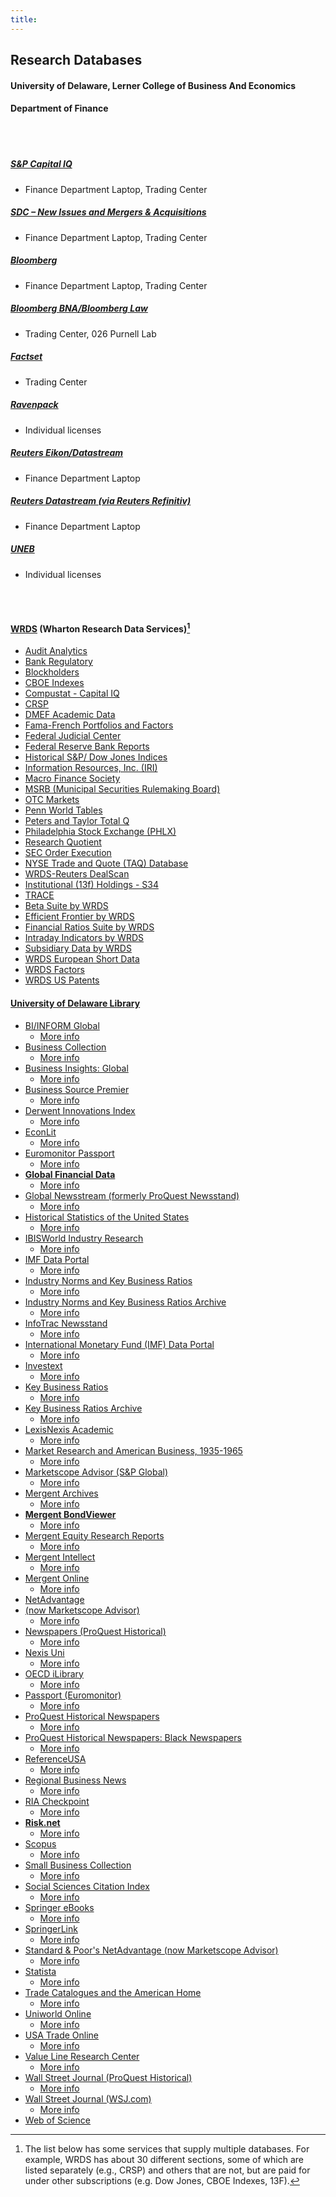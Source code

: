 ```yaml
---
title: 
---
```


## Research Databases
#### University of Delaware, Lerner College of Business And Economics
#### Department of Finance


<br/><br/>

##### [S&P Capital IQ](https://www.capitaliq.com) 
- Finance Department Laptop, Trading Center

##### [SDC – New Issues and Mergers & Acquisitions](https://www.refinitiv.com/en/products/sdc-platinum-financial-securities)
- Finance Department Laptop, Trading Center

##### [Bloomberg](https://www.bloomberg.com) 
- Finance Department Laptop, Trading Center

##### [Bloomberg BNA/Bloomberg Law](https://pro.bloomberglaw.com/request-demo-legal-research/?trackingcode=BLAW206632&utm_medium=paidsearch&utm_source=google&gclid=EAIaIQobChMI8NiH75rm9AIVBuXjBx0SeQriEAAYASAAEgL4A_D_BwE&gclsrc=aw.ds) 
- Trading Center, 026 Purnell Lab

##### [Factset](https://www.factset.com/)
- Trading Center

##### [Ravenpack](https://www.ravenpack.com/) 
- Individual licenses

##### [Reuters Eikon/Datastream](https://eikon.thomsonreuters.com/index.html) 
- Finance Department Laptop

##### [Reuters Datastream (via Reuters Refinitiv)](https://www.refinitiv.com/en/products/datastream-macroeconomic-analysis) 
- Finance Department Laptop

##### [UNEB](https://uneb.ac.ug/)
- Individual licenses

<br/><br/>

#### [WRDS](https://wrds-www.wharton.upenn.edu/) (Wharton Research Data Services)[^1]
- [Audit Analytics](https://wrds-www.wharton.upenn.edu/pages/get-data/audit-analytics/)
- [Bank Regulatory](https://wrds-www.wharton.upenn.edu/pages/get-data/bank-regulatory/)
- [Blockholders](https://wrds-www.wharton.upenn.edu/pages/get-data/blockholders/)
- [CBOE Indexes](https://wrds-www.wharton.upenn.edu/pages/get-data/cboe-indexes/)
- [Compustat - Capital IQ](https://wrds-www.wharton.upenn.edu/pages/get-data/compustat-capital-iq-standard-poors/)
- [CRSP](https://wrds-www.wharton.upenn.edu/pages/get-data/center-research-security-prices-crsp/)
- [DMEF Academic Data](https://wrds-www.wharton.upenn.edu/pages/get-data/direct-marketing-educational-foundation-dmef/)
- [Fama-French Portfolios and Factors](https://wrds-www.wharton.upenn.edu/pages/get-data/fama-french-portfolios-and-factors/)
- [Federal Judicial Center](https://wrds-www.wharton.upenn.edu/pages/get-data/federal-judicial-center/)
- [Federal Reserve Bank Reports](https://wrds-www.wharton.upenn.edu/pages/get-data/federal-reserve-bank-reports/)
- [Historical S&P/ Dow Jones Indices](https://wrds-www.wharton.upenn.edu/pages/get-data/dow-jones-averages-total-return-indexes/)
- [Information Resources, Inc. (IRI)](https://wrds-www.wharton.upenn.edu/pages/get-data/information-resources-inc/)
- [Macro Finance Society](https://wrds-www.wharton.upenn.edu/pages/get-data/macro-finance-society/)
- [MSRB (Municipal Securities Rulemaking Board)](https://wrds-www.wharton.upenn.edu/pages/get-data/msrb-municipal-securities-rulemaking-board/)
- [OTC Markets](https://wrds-www.wharton.upenn.edu/pages/get-data/otc-markets/)
- [Penn World Tables](https://wrds-www.wharton.upenn.edu/pages/get-data/penn-world-tables/)
- [Peters and Taylor Total Q](https://wrds-www.wharton.upenn.edu/pages/get-data/peters-and-taylor-total-q/)
- [Philadelphia Stock Exchange (PHLX)](https://wrds-www.wharton.upenn.edu/pages/get-data/philadelphia-stock-exchange-phlx/)
- [Research Quotient](https://wrds-www.wharton.upenn.edu/pages/get-data/research-quotient/)
- [SEC Order Execution](https://wrds-www.wharton.upenn.edu/pages/get-data/sec-mandated-disclosure-order-execution-statistics/)
- [NYSE Trade and Quote (TAQ) Database](https://wrds-www.wharton.upenn.edu/pages/get-data/nyse-trade-and-quote/)
- [WRDS-Reuters DealScan](https://wrds-www.wharton.upenn.edu/pages/get-data/thomson-reuters/wrds-reuters-dealscan/)
- [Institutional (13f) Holdings - S34](https://wrds-www.wharton.upenn.edu/pages/get-data/thomson-reuters/institutional-13f-holdings-s34/)
- [TRACE](https://wrds-www.wharton.upenn.edu/pages/get-data/otc-corporate-bond-and-agency-debt-bond-transaction-data/)
- [Beta Suite by WRDS](https://wrds-www.wharton.upenn.edu/pages/get-data/beta-suite-wrds/)
- [Efficient Frontier by WRDS](https://wrds-www.wharton.upenn.edu/pages/get-data/efficient-frontier-wrds/)
- [Financial Ratios Suite by WRDS](https://wrds-www.wharton.upenn.edu/pages/get-data/financial-ratios-suite-wrds/)
- [Intraday Indicators by WRDS](https://wrds-www.wharton.upenn.edu/pages/get-data/intraday-indicators-wrds/)
- [Subsidiary Data by WRDS](https://wrds-www.wharton.upenn.edu/pages/get-data/subsidiary-data-wrds/)
- [WRDS European Short Data](https://wrds-www.wharton.upenn.edu/pages/get-data/wrds-european-short-data/)
- [WRDS Factors](https://wrds-www.wharton.upenn.edu/pages/get-data/wrds-factors/)
- [WRDS US Patents](https://wrds-www.wharton.upenn.edu/pages/get-data/wrds-us-patents/)



[^1]: The list below has some services that supply multiple databases. For example, WRDS has about 30 different sections, some of which are listed separately (e.g., CRSP) and others that are not, but are paid for under other subscriptions (e.g. Dow Jones, CBOE Indexes, 13F).



#### [University of Delaware Library](https://library.udel.edu/)
- [BI/INFORM Global](https://library.udel.edu/static/proxy.php?http://search.proquest.com/abiglobal/advanced?accountid=10457)
  - [More info](https://library.udel.edu/databases/abi/)
- [Business Collection](https://library.udel.edu/static/proxy.php?http://go.galegroup.com/ps/start.do?p=ITBC&u=udel_main&authCount=1)
  - [More info](https://library.udel.edu/databases/businesscoll/)
- [Business Insights: Global](https://library.udel.edu/static/proxy.php?http://infotrac.galegroup.com/itweb/udel_main?db=BIG)
  - [More info](https://library.udel.edu/databases/big/)
- [Business Source Premier](https://library.udel.edu/static/proxy.php?http://search.ebscohost.com/login.asp?profile=web&defaultdb=buh)
  - [More info](https://library.udel.edu/databases/bsp/)
- [Derwent Innovations Index](https://library.udel.edu/static/proxy.php?http://www.webofknowledge.com/DIIDW)
  - [More info](https://library.udel.edu/databases/derwent/)
- [EconLit](https://library.udel.edu/static/proxy.php?http://search.ebscohost.com/login.asp?profile=web&defaultdb=ecn)
  - [More info](https://library.udel.edu/databases/econlit/)
- [Euromonitor Passport](https://udel.idm.oclc.org/login?url=http://www.portal.euromonitor.com/Portal/Default.aspx)
  - [More info](https://library.udel.edu/databases/passport/)
- **[Global Financial Data](https://library.udel.edu/static/proxy.php?https://library.udel.edu/databases/global-financial-data/)**
  - [More info](https://library.udel.edu/databases/global-financial-data/)
- [Global Newsstream (formerly ProQuest Newsstand)](https://library.udel.edu/static/proxy.php?https://search.proquest.com/globalnews/advanced?accountid=10457)
  - [More info](https://library.udel.edu/databases/pqglobalnews/)
- [Historical Statistics of the United States](https://library.udel.edu/static/proxy.php?http://hsus.cambridge.org)
  - [More info](https://library.udel.edu/databases/hsus/)
- [IBISWorld Industry Research](https://library.udel.edu/static/proxy.php?https://www.ibisworld.com/)
  - [More info](https://library.udel.edu/databases/ibisworld/)
- [IMF Data Portal](https://library.udel.edu/static/proxy.php?http://data.imf.org)
  - [More info](https://library.udel.edu/databases/imfdata/)
- [Industry Norms and Key Business Ratios](https://library.udel.edu/static/proxy.php?http://www.mergentkbr.com)
  - [More info](https://library.udel.edu/databases/kbr/)
- [Industry Norms and Key Business Ratios Archive](https://library.udel.edu/static/proxy.php?http://www.mergentarchives.com)
  - [More info](https://library.udel.edu/databases/kbrarchive/)
- [InfoTrac Newsstand](https://library.udel.edu/static/proxy.php?http://infotrac.galegroup.com/itweb/udel_main?db=STND)
  - [More info](https://library.udel.edu/databases/infotrac-newsstand/)
- [International Monetary Fund (IMF) Data Portal](https://library.udel.edu/static/proxy.php?http://data.imf.org/)
  - [More info](https://library.udel.edu/databases/imfdata/)
- [Investext](https://library.udel.edu/static/proxy.php?http://www.mergentonline.com/investextsearch.php)
  - [More info](https://library.udel.edu/databases/investext/)
- [Key Business Ratios](https://library.udel.edu/static/proxy.php?http://www.mergentkbr.com)
  - [More info](https://library.udel.edu/databases/kbr/)
- [Key Business Ratios Archive](https://library.udel.edu/static/proxy.php?http://www.mergentarchives.com)
  - [More info](https://library.udel.edu/databases/kbrarchive/)
- [LexisNexis Academic](https://library.udel.edu/static/proxy.php?http://www.nexisuni.com)
  - [More info](https://library.udel.edu/databases/nexisuni/)
- [Market Research and American Business, 1935-1965](https://library.udel.edu/static/proxy.php?http://www.marketresearch.amdigital.co.uk/)
  - [More info](https://library.udel.edu/databases/marketresearch/)
- [Marketscope Advisor (S&P Global)](https://library.udel.edu/static/proxy.php?https://advisor.marketscope.com/)
  - [More info](https://library.udel.edu/databases/marketscope/)
- [Mergent Archives](https://library.udel.edu/static/proxy.php?http://www.mergentarchives.com/)
  - [More info](https://library.udel.edu/databases/moodys/)
- **[Mergent BondViewer](https://library.udel.edu/static/proxy.php?http://bv.mergent.com)**
  - [More info](https://library.udel.edu/databases/bondviewer/)
- [Mergent Equity Research Reports](https://library.udel.edu/static/proxy.php?http://www.MergentOnline.com)
  - [More info](https://library.udel.edu/databases/mergent/)
- [Mergent Intellect](https://library.udel.edu/static/proxy.php?http://www.mergentintellect.com/)
  - [More info](https://library.udel.edu/databases/intellect/)
- [Mergent Online](https://library.udel.edu/static/proxy.php?http://www.MergentOnline.com)
  - [More info](https://library.udel.edu/databases/mergent/)
- [NetAdvantage](https://library.udel.edu/static/proxy.php?https://advisor.marketscope.com/)
- [(now Marketscope Advisor)](https://library.udel.edu/static/proxy.php?https://advisor.marketscope.com/)
  - [More info](https://library.udel.edu/databases/marketscope/)
- [Newspapers (ProQuest Historical)](https://library.udel.edu/static/proxy.php?https://library.udel.edu/databases/proquest-historical-newspapers/)
  - [More info](https://library.udel.edu/databases/proquest-historical-newspapers/)
- [Nexis Uni](https://library.udel.edu/static/proxy.php?http://www.nexisuni.com)
  - [More info](https://library.udel.edu/databases/nexisuni/)
- [OECD iLibrary](https://library.udel.edu/static/proxy.php?http://www.oecd-ilibrary.org/)
  - [More info](https://library.udel.edu/databases/oecdilibrary/)
- [Passport (Euromonitor)](https://udel.idm.oclc.org/login?url=http://www.portal.euromonitor.com/Portal/Default.aspx)
  - [More info](https://library.udel.edu/databases/passport/)
- [ProQuest Historical Newspapers](https://library.udel.edu/static/proxy.php?https://library.udel.edu/databases/proquest-historical-newspapers/)
  - [More info](https://library.udel.edu/databases/proquest-historical-newspapers/)
- [ProQuest Historical Newspapers: Black Newspapers](https://library.udel.edu/static/proxy.php?https://library.udel.edu/databases/pq_black_newspapers/)
  - [More info](https://library.udel.edu/databases/pq_black_newspapers/)
- [ReferenceUSA](https://library.udel.edu/static/proxy.php?http://www.referenceusa.com/Home/Home)
  - [More info](https://library.udel.edu/databases/refusa/)
- [Regional Business News](https://library.udel.edu/static/proxy.php?http://search.ebscohost.com/login.asp?profile=web&defaultdb=bwh)
  - [More info](https://library.udel.edu/databases/rbn/)
- [RIA Checkpoint](https://library.udel.edu/static/proxy.php?https://library.udel.edu/databases/checkpoint/)
  - [More info](https://library.udel.edu/databases/checkpoint/)
- **[Risk.net](https://library.udel.edu/static/proxy.php?http://www.risk.net/)**
  - [More info](https://library.udel.edu/databases/risk/)
- [Scopus](https://library.udel.edu/static/proxy.php?https://www.scopus.com)
  - [More info](https://library.udel.edu/databases/scopus/)
- [Small Business Collection](https://library.udel.edu/static/proxy.php?http://go.galegroup.com/ps/start.do?p=PPSB&u=udel_main&authCount=1)
  - [More info](https://library.udel.edu/databases/onefile/)
- [Social Sciences Citation Index](https://library.udel.edu/static/proxy.php?http://webofknowledge.com/WOS)
  - [More info](https://library.udel.edu/databases/websci/)
- [Springer eBooks](https://library.udel.edu/static/proxy.php?https://link.springer.com/)
  - [More info](https://library.udel.edu/databases/springerebooks/)
- [SpringerLink](https://library.udel.edu/static/proxy.php?https://link.springer.com/)
  - [More info](https://library.udel.edu/databases/SpringerLink/)
- [Standard & Poor's NetAdvantage (now Marketscope Advisor)](https://library.udel.edu/static/proxy.php?https://advisor.marketscope.com/)
  - [More info](https://library.udel.edu/databases/marketscope/)
- [Statista](https://library.udel.edu/static/proxy.php?https://www.statista.com/)
  - [More info](https://library.udel.edu/databases/statista/)
- [Trade Catalogues and the American Home](https://library.udel.edu/static/proxy.php?http://www.tradecatalogues.amdigital.co.uk/)
  - [More info](https://library.udel.edu/databases/tradecatalogues/)
- [Uniworld Online](https://library.udel.edu/static/proxy.php?https://uniworldonline.com/search)
  - [More info](https://library.udel.edu/databases/uniworld/)
- [USA Trade Online](https://library.udel.edu/databases/usatradeonline/)
  - [More info](https://library.udel.edu/databases/usatradeonline/)
- [Value Line Research Center](https://library.udel.edu/static/proxy.php?https://research.valueline.com/secure/research)
  - [More info](https://library.udel.edu/databases/vlrc/)
- [Wall Street Journal (ProQuest Historical)](https://library.udel.edu/static/proxy.php?http://search.proquest.com/hnpwallstreetjournal/advanced?accountid=10457)
  - [More info](https://library.udel.edu/databases/wsj/)
- [Wall Street Journal (WSJ.com)](https://library.udel.edu/databases/wsjdigital/)
  - [More info](https://library.udel.edu/databases/wsjdigital/)
- [Web of Science](https://library.udel.edu/static/proxy.php?http://www.webofknowledge.com/WOS)

